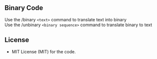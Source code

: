 ## Binary Code
Use the /binary `<text>` command to translate text into binary <br>
Use the /unbinary `<binary sequence>` command to translate binary to text

## License

* MIT License (MIT) for the code.
